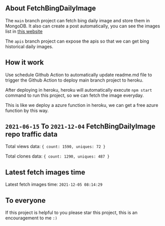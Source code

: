 ## About FetchBingDailyImage

The `main` branch project can fetch bing daily image and store them in MongoDB.
It also can create a post automatically, you can see the images list in [this website](https://oursalbum.netlify.app)

The `apis` branch project can expose the apis so that we can get bing historical daily images.

## How it work

Use schedule Github Action to automatically update readme.md file to trigger the Github Action to deploy main branch project to heroku.

After deploying in heroku, heroku will automatically execute `npm start` command to run this project, so we can fetch the image everyday.

This is like we deploy a azure function in heroku, we can get a free azure function by this way.

## `2021-06-15` To `2021-12-04` FetchBingDailyImage repo traffic data

Total views data: `{ count: 1590, uniques: 72 }`

Total clones data: `{ count: 1290, uniques: 487 }`

## Latest fetch images time

Latest fetch images time: `2021-12-05 08:14:29`

## To everyone

If this project is helpful to you please star this project, this is an encouragement to me `:)`




